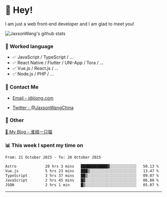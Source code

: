 # 👋 Hey!

I am just a web front-end developer and I am glad to meet you!

![JaxsonWang's github stats](https://github-readme-stats.vercel.app/api?username=JaxsonWang&&show_icons=true&&title_color=1abc9c&&icon_color=1abc9c)


### 📝 Worked language

- ✅ JavaScript / TypeScript / ...
- ✅ React Native / Flutter / UNI-App / Tora / ...
- ✅ Vue.js / React.js / ...
- ✅ Node.js / PHP / ...

### 📮 Contact Me

- [Email - i@iiong.com](mailto:i@iiong.com)

- [Twitter - @JaxsonWangChina](https://twitter.com/JaxsonWangChina)

### 🤪 Other

[📌 My Blog - 淮城一只猫](https://iiong.com)

### 📊 This week I spent my time on

<!--START_SECTION:waka-->

```txt
From: 21 October 2025 - To: 28 October 2025

Astro             20 hrs 3 mins   ████████████▓░░░░░░░░░░░░   50.13 %
Vue.js            5 hrs 23 mins   ███▒░░░░░░░░░░░░░░░░░░░░░   13.47 %
TypeScript        3 hrs 37 mins   ██▒░░░░░░░░░░░░░░░░░░░░░░   09.07 %
JavaScript        2 hrs 45 mins   █▓░░░░░░░░░░░░░░░░░░░░░░░   06.88 %
JSON              2 hrs 1 min     █▒░░░░░░░░░░░░░░░░░░░░░░░   05.07 %
```

<!--END_SECTION:waka-->

---
